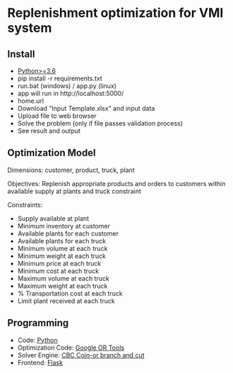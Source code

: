 # Replenishment optimization for VMI system

## Install
- [Python>=3.6](https://www.python.org/)
- pip install -r requirements.txt
- run.bat (windows) / app.py (linux)
- app will run in http://localhost:5000/
- home.url
- Download "Input Template.xlsx" and input data
- Upload file to web browser
- Solve the problem (only if file passes validation process)
- See result and output

## Optimization Model

Dimensions: customer, product, truck, plant

Objectives: Replenish appropriate products and orders to customers within available supply at plants and truck constraint

Constraints:
- Supply available at plant
- Minimum inventory at customer
- Available plants for each customer
- Available plants for each truck
- Minimum volume at each truck
- Minimum weight at each truck
- Minimum price at each truck
- Minimum cost at each truck
- Maximum volume at each truck
- Maximum weight at each truck
- % Transportation cost at each truck
- Limit plant received at each truck

## Programming
- Code: [Python](https://www.python.org/)
- Optimization Code: [Google OR Tools](https://github.com/google/or-tools)
- Solver Engine: [CBC Coin-or branch and cut](https://github.com/coin-or/Cbc)
- Frontend: [Flask](http://flask.pocoo.org/)
